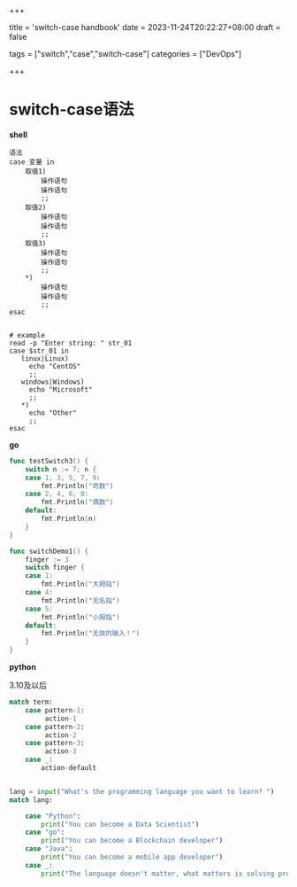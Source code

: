 +++

title = 'switch-case handbook'
date = 2023-11-24T20:22:27+08:00
draft = false

tags = ["switch","case","switch-case"]
categories = ["DevOps"]

+++

# switch-case语法

**shell**

```shell
语法
case 变量 in 
    取值1)
		操作语句
		操作语句
		;;
	取值2)
		操作语句
		操作语句
		;;
	取值3)
		操作语句
		操作语句
		;;
	*)
		操作语句
		操作语句 
		;;
esac 


# example
read -p "Enter string: " str_01
case $str_01 in
   linux|Linux)
     echo "CentOS"
     ;;
   windows|Windows)
     echo "Microsoft"
     ;;
   *)
     echo "Other"
     ;;
esac
```

**go**

```go
func testSwitch3() {
	switch n := 7; n {
	case 1, 3, 5, 7, 9:
		fmt.Println("奇数")
	case 2, 4, 6, 8:
		fmt.Println("偶数")
	default:
		fmt.Println(n)
	}
}

func switchDemo1() {
	finger := 3
	switch finger {
	case 1:
		fmt.Println("大拇指")
	case 4:
		fmt.Println("无名指")
	case 5:
		fmt.Println("小拇指")
	default:
		fmt.Println("无效的输入！")
	}
}
```

**python**

3.10及以后

```python
match term:
    case pattern-1:
         action-1
    case pattern-2:
         action-2
    case pattern-3:
         action-3
    case _:
        action-default


lang = input("What's the programming language you want to learn? ")
match lang:

    case "Python":
        print("You can become a Data Scientist")
    case "go":
        print("You can become a Blockchain developer")
    case "Java":
        print("You can become a mobile app developer")
    case _:
        print("The language doesn't matter, what matters is solving problems.")
```



